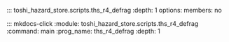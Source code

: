 ::: toshi_hazard_store.scripts.ths_r4_defrag
    :depth: 1
    options:
        members: no

::: mkdocs-click
    :module: toshi_hazard_store.scripts.ths_r4_defrag
    :command: main
    :prog_name: ths_r4_defrag
    :depth: 1
